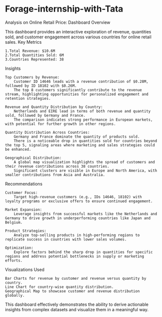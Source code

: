 # Forage-internship-with-Tata
Analysis on Online Retail Price: Dashboard Overview

This dashboard provides an interactive exploration of revenue, quantities sold, and customer engagement across various countries for online retail sales.
Key Metrics

    1.Total Revenue: $10.6M
    2.Total Quantities Sold: 6M
    3.Countries Represented: 38

Insights

    Top Customers by Revenue:
        Customer ID 14646 leads with a revenue contribution of $0.28M, followed by ID 18102 with $0.26M.
        The top 8 customers significantly contribute to the revenue stream, highlighting opportunities for personalized engagement and retention strategies.

    Revenue and Quantity Distribution by Country:
        Netherlands and EIRE lead in terms of both revenue and quantity sold, followed by Germany and France.
        The comparison indicates strong performance in European markets, with potential for further growth in other regions.

    Quantity Distribution Across Countries:
        Germany and France dominate the quantity of products sold.
        There is a noticeable drop in quantities sold for countries beyond the top 5, signaling areas where marketing and sales strategies could be enhanced.

    Geographical Distribution:
        A global map visualization highlights the spread of customers and their revenue contributions across 38 countries.
        Significant clusters are visible in Europe and North America, with smaller contributions from Asia and Australia.

Recommendations

    Customer Focus:
        Target high-revenue customers (e.g., IDs 14646, 18102) with loyalty programs or exclusive offers to ensure continued engagement.

    Market Expansion:
        Leverage insights from successful markets like the Netherlands and Germany to drive growth in underperforming countries like Japan and Belgium.

    Product Strategies:
        Analyze top-selling products in high-performing regions to replicate success in countries with lower sales volumes.

    Optimization:
        Explore factors behind the sharp drop in quantities for specific regions and address potential bottlenecks in supply or marketing efforts.

Visualizations Used

    Bar Charts for revenue by customer and revenue versus quantity by country.
    Line Chart for country-wise quantity distribution.
    Geographical Map to showcase customer and revenue distribution globally.

This dashboard effectively demonstrates the ability to derive actionable insights from complex datasets and visualize them in a meaningful way.
